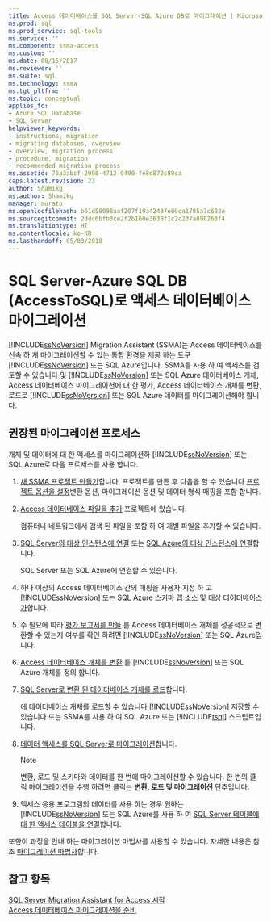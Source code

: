 ```yaml
---
title: Access 데이터베이스를 SQL Server-SQL Azure DB로 마이그레이션 | Microsoft Docs
ms.prod: sql
ms.prod_service: sql-tools
ms.service: ''
ms.component: ssma-access
ms.custom: ''
ms.date: 08/15/2017
ms.reviewer: ''
ms.suite: sql
ms.technology: ssma
ms.tgt_pltfrm: ''
ms.topic: conceptual
applies_to:
- Azure SQL Database
- SQL Server
helpviewer_keywords:
- instructions, migration
- migrating databases, overview
- overview, migration process
- procedure, migration
- recommended migration process
ms.assetid: 76a3abcf-2998-4712-9490-fe8d872c89ca
caps.latest.revision: 23
author: Shamikg
ms.author: Shamikg
manager: murato
ms.openlocfilehash: b61d58098aaf207f19a42437e09ca1785a7c682e
ms.sourcegitcommit: 2ddc0bfb3ce2f2b160e3638f1c2c237a898263f4
ms.translationtype: HT
ms.contentlocale: ko-KR
ms.lasthandoff: 05/03/2018
---
```

# <a name="migrating-access-databases-to-sql-server---azure-sql-db-accesstosql"></a>SQL Server-Azure SQL DB (AccessToSQL)로 액세스 데이터베이스 마이그레이션
[!INCLUDE[ssNoVersion](../../includes/ssnoversion_md.md)] Migration Assistant (SSMA)는 Access 데이터베이스를 신속 하 게 마이그레이션할 수 있는 통합 환경을 제공 하는 도구 [!INCLUDE[ssNoVersion](../../includes/ssnoversion_md.md)] 또는 SQL Azure입니다. SSMA를 사용 하 여 액세스를 검토할 수 있습니다 및 [!INCLUDE[ssNoVersion](../../includes/ssnoversion_md.md)] 또는 SQL Azure 데이터베이스 개체, Access 데이터베이스 마이그레이션에 대 한 평가, Access 데이터베이스 개체를 변환, 로드로 [!INCLUDE[ssNoVersion](../../includes/ssnoversion_md.md)] 또는 SQL Azure 데이터를 마이그레이션해야 합니다.  
  
## <a name="recommended-migration-process"></a>권장된 마이그레이션 프로세스  
개체 및 데이터에 대 한 액세스를 마이그레이션하 [!INCLUDE[ssNoVersion](../../includes/ssnoversion_md.md)] 또는 SQL Azure로 다음 프로세스를 사용 합니다.  
  
1.  [새 SSMA 프로젝트 만들기](http://msdn.microsoft.com/f2d1f0b0-5394-4adb-b3f3-abd71eb68ca7)합니다. 프로젝트를 만든 후 다음을 할 수 있습니다 [프로젝트 옵션을 설정](http://msdn.microsoft.com/0a7304df-2f35-4453-96ef-7ac83dea1167)변환 옵션, 마이그레이션 옵션 및 데이터 형식 매핑을 포함 합니다.  
  
2.  [Access 데이터베이스 파일을 추가](http://msdn.microsoft.com/e944c740-4c8a-4bc1-b0ed-be57bc06dced) 프로젝트에 있습니다.  
  
    컴퓨터나 네트워크에서 검색 된 파일을 포함 하 여 개별 파일을 추가할 수 있습니다.  
  
3.  [SQL Server의 대상 인스턴스에 연결](http://msdn.microsoft.com/f84cf007-ddf1-4396-a07c-3e0729abc769) 또는 [SQL Azure의 대상 인스턴스에 연결](http://msdn.microsoft.com/1ba0d113-dc05-4431-8689-e14a8821bafd)합니다.  
  
    SQL Server 또는 SQL Azure에 연결할 수 있습니다.  
  
4.  하나 이상의 Access 데이터베이스 간의 매핑을 사용자 지정 하 고 [!INCLUDE[ssNoVersion](../../includes/ssnoversion_md.md)] 또는 SQL Azure 스키마 [맵 소스 및 대상 데이터베이스가](http://msdn.microsoft.com/69bee937-7b2c-49ee-8866-7518c683fad4)합니다.  
  
5.  수 필요에 따라 [평가 보고서를 만들](http://msdn.microsoft.com/8b9e23d6-da62-437a-8c05-8ad2628b9441) 를 Access 데이터베이스 개체를 성공적으로 변환할 수 있는지 여부를 확인 하려면 [!INCLUDE[ssNoVersion](../../includes/ssnoversion_md.md)] 또는 SQL Azure입니다.  
  
6.  [Access 데이터베이스 개체를 변환](http://msdn.microsoft.com/e0ef67bf-80a6-4e6c-a82d-5d46e0623c6c) 를 [!INCLUDE[ssNoVersion](../../includes/ssnoversion_md.md)] 또는 SQL Azure 개체를 정의 합니다.  
  
7.  [SQL Server로 변환 된 데이터베이스 개체를 로드](http://msdn.microsoft.com/4e854eee-b10c-4f0b-9d9e-d92416e6f2ba)합니다.  
  
    에 데이터베이스 개체를 로드할 수 있습니다 [!INCLUDE[ssNoVersion](../../includes/ssnoversion_md.md)] 저장할 수 있습니다 또는 SSMA를 사용 하 여 SQL Azure 또는 [!INCLUDE[tsql](../../includes/tsql_md.md)] 스크립트입니다.  
  
8.  [데이터 액세스를 SQL Server로 마이그레이션](http://msdn.microsoft.com/f3b18af7-1af0-499d-a00d-a0af94895625)합니다.  
  
    > [!NOTE]  
    > 변환, 로드 및 스키마와 데이터를 한 번에 마이그레이션할 수 있습니다. 한 번의 클릭 마이그레이션을 수행 하려면 클릭는 **변환, 로드 및 마이그레이션** 단추입니다.  
  
9. 액세스 응용 프로그램의 데이터를 사용 하는 경우 원하는 [!INCLUDE[ssNoVersion](../../includes/ssnoversion_md.md)] 또는 SQL Azure를 사용 하 여 [SQL Server 테이블에 대 한 액세스 테이블을 연결](http://msdn.microsoft.com/82374ad2-7737-4164-a489-13261ba393d4)합니다.  
  
또한이 과정을 안내 하는 마이그레이션 마법사를 사용할 수 있습니다. 자세한 내용은 참조 [마이그레이션 마법사](http://msdn.microsoft.com/5bab5914-b2ae-4795-8cf5-83e42d64bef2)합니다.  
  
## <a name="see-also"></a>참고 항목  
[SQL Server Migration Assistant for Access 시작](http://msdn.microsoft.com/462a731f-08f1-44e1-9eeb-4deac6d2f6c5)  
[Access 데이터베이스 마이그레이션을 준비](http://msdn.microsoft.com/9b80a9e0-08e7-4b4d-b5ec-cc998d3f5114)

